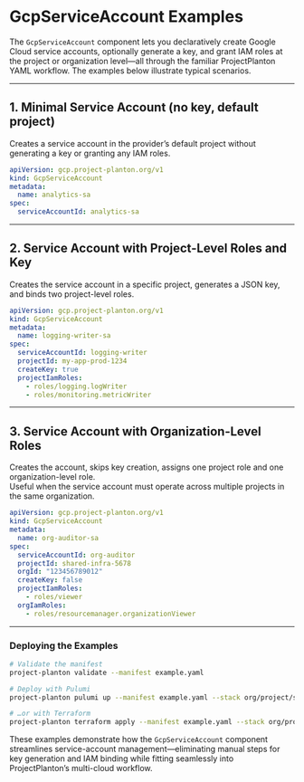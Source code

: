 # GcpServiceAccount Examples

The `GcpServiceAccount` component lets you declaratively create Google Cloud service accounts, optionally generate a
key, and grant IAM roles at the project or organization level—all through the familiar ProjectPlanton YAML workflow. The
examples below illustrate typical scenarios.

---

## 1. Minimal Service Account (no key, default project)

Creates a service account in the provider’s default project without generating a key or granting any IAM roles.

```yaml
apiVersion: gcp.project-planton.org/v1
kind: GcpServiceAccount
metadata:
  name: analytics-sa
spec:
  serviceAccountId: analytics-sa
```

---

## 2. Service Account with Project-Level Roles and Key

Creates the service account in a specific project, generates a JSON key, and binds two project-level roles.

```yaml
apiVersion: gcp.project-planton.org/v1
kind: GcpServiceAccount
metadata:
  name: logging-writer-sa
spec:
  serviceAccountId: logging-writer
  projectId: my-app-prod-1234
  createKey: true
  projectIamRoles:
    - roles/logging.logWriter
    - roles/monitoring.metricWriter
```

---

## 3. Service Account with Organization-Level Roles

Creates the account, skips key creation, assigns one project role and one organization-level role.  
Useful when the service account must operate across multiple projects in the same organization.

```yaml
apiVersion: gcp.project-planton.org/v1
kind: GcpServiceAccount
metadata:
  name: org-auditor-sa
spec:
  serviceAccountId: org-auditor
  projectId: shared-infra-5678
  orgId: "123456789012"
  createKey: false
  projectIamRoles:
    - roles/viewer
  orgIamRoles:
    - roles/resourcemanager.organizationViewer
```

---

### Deploying the Examples

```bash
# Validate the manifest
project-planton validate --manifest example.yaml

# Deploy with Pulumi
project-planton pulumi up --manifest example.yaml --stack org/project/stack

# …or with Terraform
project-planton terraform apply --manifest example.yaml --stack org/project/stack
```

These examples demonstrate how the `GcpServiceAccount` component streamlines service-account management—eliminating
manual steps for key generation and IAM binding while fitting seamlessly into ProjectPlanton’s multi-cloud workflow.
